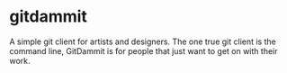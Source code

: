 gitdammit
=========

A simple git client for artists and designers.  The one true git client is the command line, GitDammit is for people that just want to get on with their work.